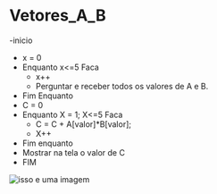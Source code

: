 # Vetores_A_B

-inicio 
  - x = 0
  - Enquanto x<=5 Faca
    - x++
    - Perguntar e receber todos os valores de A e B.
  - Fim Enquanto
   - C = 0
   - Enquanto X = 1; X<=5 Faca 
      - C = C + A[valor]*B[valor];
      - X++
   - Fim enquanto 
   - Mostrar na tela o valor de C
- FIM 

![isso e uma imagem](https://github.com/Lopes-Vitor/vetores_A_B/blob/main/fluxovetor.png)

